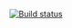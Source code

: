 [![Build status](https://ci.appveyor.com/api/projects/status/1rkcgs897nif76vr?svg=true)](https://ci.appveyor.com/project/ViktoriaGuschina/patterns-postponement-of-the-meeting)